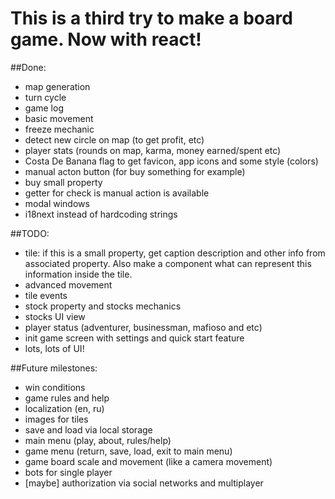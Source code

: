 # This is a third try to make a board game. Now with react!

##Done:

* map generation
* turn cycle
* game log
* basic movement
* freeze mechanic
* detect new circle on map (to get profit, etc)
* player stats (rounds on map, karma, money earned/spent etc)
* Costa De Banana flag to get favicon, app icons and some style (colors)
* manual acton button (for buy something for example)
* buy small property
* getter for check is manual action is available
* modal windows
* i18next instead of hardcoding strings

##TODO:

* tile: if this is a small property, get caption description and other info from associated property. Also make a component what can represent this information inside the tile.  
* advanced movement
* tile events
* stock property and stocks mechanics
* stocks UI view
* player status (adventurer, businessman, mafioso and etc)
* init game screen with settings and quick start feature
* lots, lots of UI!

##Future milestones:

* win conditions
* game rules and help
* localization (en, ru)
* images for tiles
* save and load via local storage
* main menu (play, about, rules/help)
* game menu (return, save, load, exit to main menu)
* game board scale and movement (like a camera movement)
* bots for single player
* [maybe] authorization via social networks and multiplayer